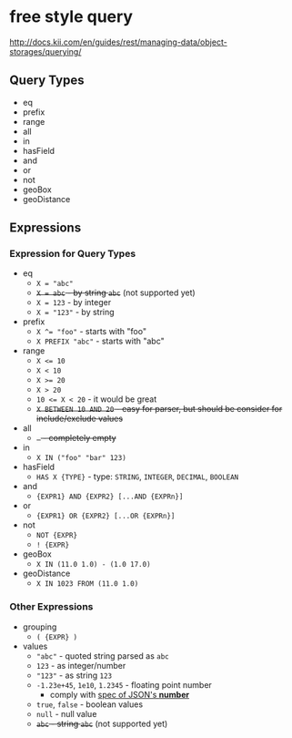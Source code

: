 # free style query

<http://docs.kii.com/en/guides/rest/managing-data/object-storages/querying/>

## Query Types

*   eq
*   prefix
*   range
*   all
*   in
*   hasField
*   and
*   or
*   not
*   geoBox
*   geoDistance

## Expressions

### Expression for Query Types

*   eq
    *   `X = "abc"`
    *   ~~`X = abc` - by string `abc`~~ (not supported yet)
    *   `X = 123` - by integer
    *   `X = "123"` - by string
*   prefix
    *   `X ^= "foo"` - starts with "foo"
    *   `X PREFIX "abc"` - starts with "abc"
*   range
    *   `X <= 10`
    *   `X < 10`
    *   `X >= 20`
    *   `X > 20`
    *   `10 <= X < 20` - it would be great
    *   ~~`X BETWEEN 10 AND 20` - easy for parser, but should be consider for
        include/exclude values~~
*   all
    *   ~~` ` - completely empty~~
*   in
    *   `X IN ("foo" "bar" 123)`
*   hasField
    *   `HAS X {TYPE}` - type: `STRING`, `INTEGER`, `DECIMAL`, `BOOLEAN`
*   and
    *   `{EXPR1} AND {EXPR2} [...AND {EXPRn}]`
*   or
    *   `{EXPR1} OR {EXPR2} [...OR {EXPRn}]`
*   not
    *   `NOT {EXPR}`
    *   `! {EXPR}`
*   geoBox
    *   `X IN (11.0 1.0) - (1.0 17.0)`
*   geoDistance
    *   `X IN 1023 FROM (11.0 1.0)`

### Other Expressions

*   grouping
    *    `( {EXPR} )`
*   values
    *   `"abc"` - quoted string parsed as `abc`
    *   `123` - as integer/number
    *   `"123"` - as string `123`
    *   `-1.23e+45`, `1e10`, `1.2345` - floating point number
        *   comply with [spec of JSON's **number**](http://json.org/)
    *   `true`, `false` - boolean values
    *   `null` - null value
    *   ~~`abc` - string `abc`~~ (not supported yet)

